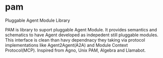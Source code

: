 # pam
Pluggable Agent Module Library

PAM is library to suport pluggable Agent Module. It provides semantics and schematics to have Agent developed as indepedent still pluggable modules. This interface is clean than havy dependnacy they taking via protocol implementations like Agent2Agent(A2A) and Module Context Protocol(MCP). Inspired from Agno, Unix PAM, Algebra and Llamabot.

